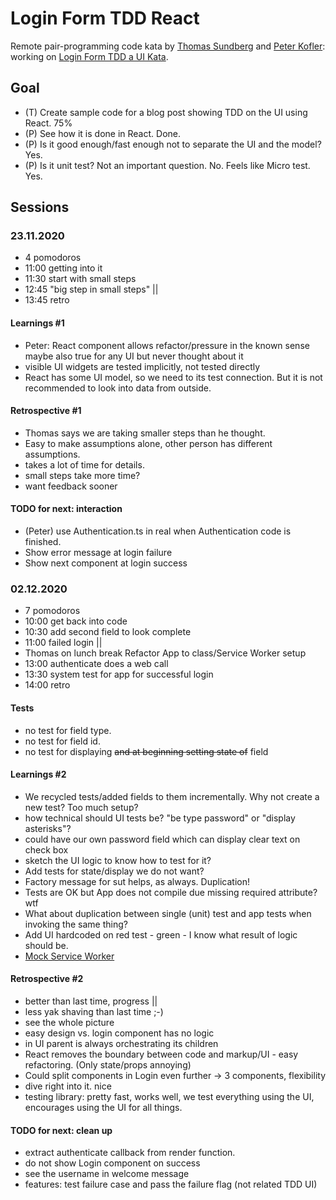 # Login Form TDD React

Remote pair-programming code kata by [Thomas Sundberg](https://www.thinkcode.se/)
and [Peter Kofler](https://www.code-cop.org/): working on
[Login Form TDD a UI Kata](https://blog.code-cop.org/2020/01/login-form-tdd-ui-kata.html).

## Goal

- (T) Create sample code for a blog post showing TDD on the UI using React. 75%
- (P) See how it is done in React. Done.
- (P) Is it good enough/fast enough not to separate the UI and the model? Yes.
- (P) Is it unit test? Not an important question. No. Feels like Micro test. Yes.

## Sessions

### 23.11.2020

- 4 pomodoros
- 11:00 getting into it
- 11:30 start with small steps
- 12:45 "big step in small steps" ||
- 13:45 retro

#### Learnings #1

- Peter: React component allows refactor/pressure in the known sense
  maybe also true for any UI but never thought about it
- visible UI widgets are tested implicitly, not tested directly
- React has some UI model, so we need to its test connection.
  But it is not recommended to look into data from outside.

#### Retrospective #1

- Thomas says we are taking smaller steps than he thought.
- Easy to make assumptions alone, other person has different assumptions.
- takes a lot of time for details.
- small steps take more time?
- want feedback sooner

#### TODO for next: interaction

- (Peter) use Authentication.ts in real when Authentication code is finished.
- Show error message at login failure
- Show next component at login success

### 02.12.2020

- 7 pomodoros
- 10:00 get back into code
- 10:30 add second field to look complete
- 11:00 failed login ||
- Thomas on lunch break Refactor App to class/Service Worker setup
- 13:00 authenticate does a web call
- 13:30 system test for app for successful login
- 14:00 retro

#### Tests

- no test for field type.
- no test for field id.
- no test for displaying ~~and at beginning setting state of~~ field

#### Learnings #2

- We recycled tests/added fields to them incrementally.
  Why not create a new test? Too much setup?
- how technical should UI tests be? "be type password" or "display asterisks"?
- could have our own password field which can display clear text on check box
- sketch the UI logic to know how to test for it?
- Add tests for state/display we do not want?
- Factory message for sut helps, as always. Duplication!
- Tests are OK but App does not compile due missing required attribute? wtf
- What about duplication between single (unit) test and app tests when invoking the same thing?
- Add UI hardcoded on red test - green - I know what result of logic should be.
- [Mock Service Worker](https://mswjs.io/)

#### Retrospective #2

- better than last time, progress ||
- less yak shaving than last time ;-)
- see the whole picture
- easy design vs. login component has no logic
- in UI parent is always orchestrating its children
- React removes the boundary between code and markup/UI - easy refactoring.
  (Only state/props annoying)
- Could split components in Login even further -> 3 components, flexibility
- dive right into it. nice
- testing library: pretty fast, works well, we test everything using the UI,
  encourages using the UI for all things.

#### TODO for next: clean up

- extract authenticate callback from render function.
- do not show Login component on success
- see the username in welcome message
- features: test failure case and pass the failure flag (not related TDD UI)
